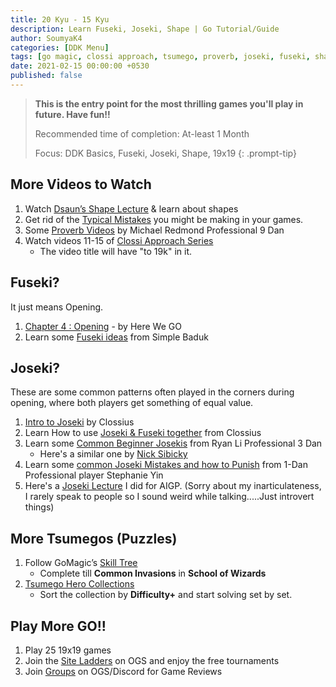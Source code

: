 ```yaml
---
title: 20 Kyu - 15 Kyu
description: Learn Fuseki, Joseki, Shape | Go Tutorial/Guide
author: SoumyaK4
categories: [DDK Menu]
tags: [go magic, clossi approach, tsumego, proverb, joseki, fuseki, shape, 19x19]
date: 2021-02-15 00:00:00 +0530
published: false
---
```


> **This is the entry point for the most thrilling games you'll play in future. Have fun!!**
>
> Recommended time of completion: At-least 1 Month
>
> Focus: DDK Basics, Fuseki, Joseki, Shape, 19x19
{: .prompt-tip}

## More Videos to Watch

1. Watch <a href="https://youtu.be/JKBh8FGK9bU?si=Fr9eXsnyngoaAWt7" target="_blank">Dsaun’s Shape Lecture</a> & learn about shapes
2. Get rid of the <a href="https://youtube.com/playlist?list=PL4DLlaT_bvDGrdhYprplj7pObLYMqjGWv&si=67T0PcnhJKesPl6t" target="_blank">Typical Mistakes</a> you might be making in your games.
3. Some <a href="https://youtube.com/playlist?list=PLW5_cMTm0wvZZbzgAn2plq-yiSd9fo7Jn&si=45sfu2uuLEEWv0sr" target="_blank">Proverb Videos</a> by Michael Redmond Professional 9 Dan
4. Watch videos 11-15 of <a href="https://youtube.com/playlist?list=PL5mVjO5OFYSymMy2Mixl7E5vpwFDO_0B4&si=C_V23Nfre_AJsK2M" target="_blank">Clossi Approach Series</a>
   - The video title will have "to 19k" in it.

## Fuseki?
It just means Opening.

1. <a href="https://youtube.com/playlist?list=PLsIslX1eRChJQsuXbM4F33heTObfWM7S6&si=RkjYUCXZa1d5e2dU" target="_blank">Chapter 4 : Opening</a> - by Here We GO
2. Learn some <a href="https://youtu.be/fNE8E1F5zOI?si=LA6XNGYjEYbwjPmW" target="_blank">Fuseki ideas</a> from Simple Baduk

## Joseki?
These are some common patterns often played in the corners during opening, where both players get something of equal value.

1. <a href="https://www.youtube.com/watch?v=-vcg9RLeJEk" target="_blank">Intro to Joseki</a> by Clossius
2. Learn How to use <a href="https://www.youtube.com/watch?v=3RITNTSS0us" target="_blank">Joseki & Fuseki together</a> from Clossius
3. Learn some <a href="https://www.youtube.com/watch?v=ufcRYy4r6ec&pp=ygUObnlpZyBnbyBqb3Nla2k%3D">Common Beginner Josekis</a> from Ryan Li Professional 3 Dan
   - Here's a similar one by <a href="https://www.youtube.com/watch?v=_JvsE0CounQ" target="_blank">Nick Sibicky</a>
4. Learn some <a href="https://www.youtube.com/watch?v=knQJfMPzBnI" target="_blank">common Joseki Mistakes and how to Punish</a> from 1-Dan Professional player Stephanie Yin
5. Here's a <a href="https://youtu.be/EhEhH_jZjaw?si=h0l4cCXFA5Y1KZVm" target="_blank">Joseki Lecture</a> I did for AIGP. (Sorry about my inarticulateness, I rarely speak to people so I sound weird while talking.....Just introvert things)

## More Tsumegos (Puzzles)

1. Follow GoMagic’s <a href="https://gomagic.org/go-problems/" target="_blank">Skill Tree</a> 
   - Complete till **Common Invasions** in **School of Wizards** 
2. <a href="https://tsumego-hero.com/sets" target="_blank">Tsumego Hero Collections</a>
   - Sort the collection by **Difficulty+** and start solving set by set.

## Play More GO!!

1. Play 25 19x19 games
2. Join the <a href="https://online-go.com/ladders" target="_blank">Site Ladders</a>  on OGS and enjoy the free tournaments
3. Join <a href="https://online-go.com/groups" target="_blank">Groups</a>  on OGS/Discord for Game Reviews
